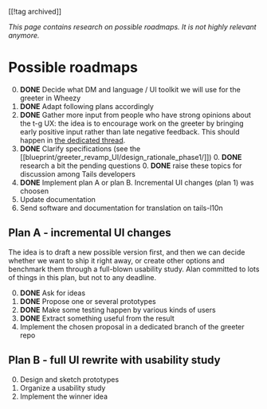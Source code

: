 [[!tag archived]]

*This page contains research on possible roadmaps. It is not highly relevant
anymore.*

Possible roadmaps
=================

0. **DONE** Decide what DM and language / UI toolkit we will use for the
   greeter in Wheezy
0. **DONE** Adapt following plans accordingly
0. **DONE** Gather more input from people who have strong opinions about the
   t-g UX: the idea is to encourage work on the greeter by bringing
   early positive input rather than late negative feedback.
   This should happen in [the dedicated
   thread](https://mailman.boum.org/pipermail/tails-dev/2012-October/001781.html).
0. **DONE** Clarify specifications (see the [[blueprint/greeter_revamp_UI/design_rationale_phase1/]])
   0. **DONE** research a bit the pending questions
   0. **DONE** raise these topics for discussion among Tails developers
0. **DONE** Implement plan A or plan B. Incremental UI changes (plan 1) was choosen
0. Update documentation
0. Send software and documentation for translation on tails-l10n

Plan A - incremental UI changes
-------------------------------

The idea is to draft a new possible version first, and then we can
decide whether we want to ship it right away, or create other options
and benchmark them through a full-blown usability study.
Alan committed to lots of things in this plan, but not to
any deadline.

0. **DONE** Ask for ideas
0. **DONE** Propose one or several prototypes
0. **DONE** Make some testing happen by various kinds of
   users
0. **DONE** Extract something useful from the result
0. Implement the chosen proposal in a dedicated branch of the greeter
   repo

Plan B - full UI rewrite with usability study
---------------------------------------------

0. Design and sketch prototypes
0. Organize a usability study
0. Implement the winner idea
